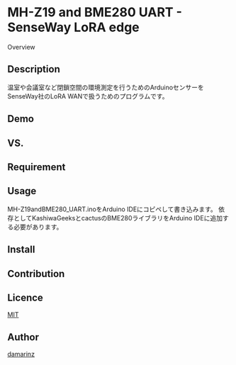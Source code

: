 MH-Z19 and BME280 UART - SenseWay LoRA edge
====

Overview

## Description

温室や会議室など閉鎖空間の環境測定を行うためのArduinoセンサーをSenseWay社のLoRA WANで扱うためのプログラムです。

## Demo

## VS.

## Requirement

## Usage

MH-Z19andBME280_UART.inoをArduino IDEにコピペして書き込みます。
依存としてKashiwaGeeksとcactusのBME280ライブラリをArduino IDEに追加する必要があります。


## Install

## Contribution

## Licence

[MIT](https://github.com/tcnksm/tool/blob/master/LICENCE)

## Author

[damarinz](https://github.com/damarinz)